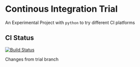 # Continous Integration Trial

An Experimental Project with `python` to try different CI platforms 

## CI Status

[![Build Status](https://travis-ci.com/bhavaniravi/ci-trial.svg?branch=master)](https://travis-ci.com/bhavaniravi/ci-trial)

Changes from trial branch
